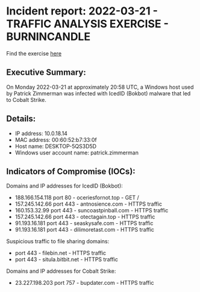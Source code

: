 # Incident report: 2022-03-21 - TRAFFIC ANALYSIS EXERCISE - BURNINCANDLE
Find the exercise [here](https://www.malware-traffic-analysis.net/2022/03/21/index3.html)


## Executive Summary: 
On Monday 2022-03-21 at approximately 20:58 UTC, a Windows host used
by Patrick Zimmerman was infected with IcedID (Bokbot) malware that led to
Cobalt Strike.

## Details: 
- IP address: 10.0.18.14
- MAC address: 00:60:52:b7:33:0f
- Host name: DESKTOP-5QS3D5D
- Windows user account name: patrick.zimmerman

## Indicators of Compromise (IOCs): 

Domains and IP addresses for IcedID (Bokbot):
- 188.166.154.118 port 80 - oceriesfornot.top - GET /
- 157.245.142.66 port 443 - antnosience.com - HTTPS traffic
- 160.153.32.99 port 443 - suncoastpinball.com - HTTPS traffic
- 157.245.142.66 port 443 - otectagain.top - HTTPS traffic
- 91.193.16.181 port 443 - seaskysafe.com - HTTPS traffic
- 91.193.16.181 port 443 - dilimoretast.com - HTTPS traffic

Suspicious traffic to file sharing domains:
- port 443 - filebin.net - HTTPS traffic
- port 443 - situla.bitbit.net - HTTPS traffic

Domains and IP addresses for Cobalt Strike:
- 23.227.198.203 port 757 - bupdater.com - HTTPS traffic